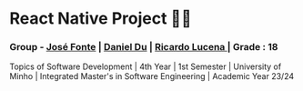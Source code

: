 # React Native Project 🤖📱
### Group - [José Fonte](https://github.com/josefonte) | [Daniel Du](https://github.com/72rogan) | [Ricardo Lucena ](https://github.com/lucena02) | Grade : 18

Topics of Software Development | 4th Year | 1st Semester | University of Minho | Integrated Master's in Software Engineering | Academic Year 23/24
